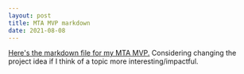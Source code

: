 ```yaml
---
layout: post
title: MTA MVP markdown
date: 2021-08-08
---
```


[Here's the markdown file for my MTA MVP.](https://github.com/ClaytonYoung/ClaytonYoung.github.io/blob/master/2021-08-08-MTA_MVP.md)
Considering changing the project idea if I think of a topic more interesting/impactful. 

